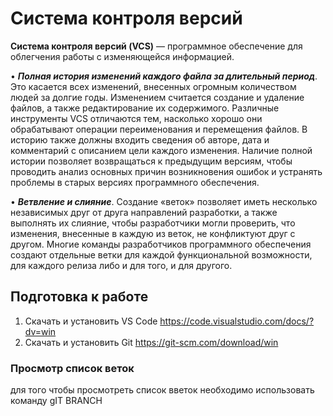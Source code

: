 # Система контроля версий

**Cистема контроля версий (VCS)** — программное обеспечение для облегчения работы с изменяющейся информацией.

•	**_Полная история изменений каждого файла за длительный период_**. Это касается всех изменений, внесенных огромным количеством людей за долгие годы. Изменением считается создание и удаление файлов, а также редактирование их содержимого. Различные инструменты VCS отличаются тем, насколько хорошо они обрабатывают операции переименования и перемещения файлов. В историю также должны входить сведения об авторе, дата и комментарий с описанием цели каждого изменения. Наличие полной истории позволяет возвращаться к предыдущим версиям, чтобы проводить анализ основных причин возникновения ошибок и устранять проблемы в старых версиях программного обеспечения. 

•	**_Ветвление и слияние_**. Создание «веток» позволяет иметь несколько независимых друг от друга направлений разработки, а также выполнять их слияние, чтобы разработчики могли проверить, что изменения, внесенные в каждую из веток, не конфликтуют друг с другом. Многие команды разработчиков программного обеспечения создают отдельные ветки для каждой функциональной возможности, для каждого релиза либо и для того, и для другого. 


## Подготовка к работе

1.	Скачать и установить VS Code https://code.visualstudio.com/docs/?dv=win
2.	Скачать и установить Git https://git-scm.com/download/win


###  Просмотр список веток

для того чтобы просмотреть список вветок необходимо использовать  команду  gIT BRANCH 
